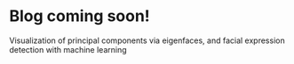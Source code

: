 # Blog coming soon!
Visualization of principal components via eigenfaces, and facial expression detection with machine learning
